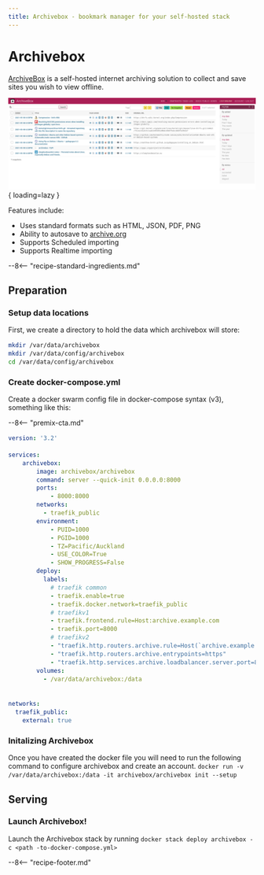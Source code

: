 ```yaml
---
title: Archivebox - bookmark manager for your self-hosted stack
---
```

# Archivebox

[ArchiveBox](https://github.com/ArchiveBox/ArchiveBox) is a self-hosted internet archiving solution to collect and save sites you wish to view offline.

![Archivebox Screenshot](../images/archivebox.png){ loading=lazy }

Features include:

- Uses standard formats such as HTML, JSON, PDF, PNG
- Ability to autosave to [archive.org](https://github.com/ArchiveBox/ArchiveBox/wiki/Configuration#submit_archive_dot_org)
- Supports Scheduled importing
- Supports Realtime importing

--8<-- "recipe-standard-ingredients.md"

## Preparation

### Setup data locations

First, we create a directory to hold the data which archivebox will store:

```bash
mkdir /var/data/archivebox
mkdir /var/data/config/archivebox
cd /var/data/config/archivebox
```

### Create docker-compose.yml

Create a docker swarm config file in docker-compose syntax (v3), something like this:

--8<-- "premix-cta.md"

```yaml
version: '3.2'

services:
    archivebox:
        image: archivebox/archivebox
        command: server --quick-init 0.0.0.0:8000
        ports:
            - 8000:8000
        networks:
          - traefik_public
        environment:
            - PUID=1000
            - PGID=1000
            - TZ=Pacific/Auckland
            - USE_COLOR=True
            - SHOW_PROGRESS=False
        deploy:
          labels:
            # traefik common
            - traefik.enable=true
            - traefik.docker.network=traefik_public
            # traefikv1
            - traefik.frontend.rule=Host:archive.example.com
            - traefik.port=8000     
            # traefikv2
            - "traefik.http.routers.archive.rule=Host(`archive.example.com`)"
            - "traefik.http.routers.archive.entrypoints=https"
            - "traefik.http.services.archive.loadbalancer.server.port=8000" 
        volumes:
          - /var/data/archivebox:/data


networks:
  traefik_public:
    external: true
```

### Initalizing Archivebox

Once you have created the docker file you will need to run the following command to configure archivebox and create an account.
`docker run -v /var/data/archivebox:/data -it archivebox/archivebox init --setup`

## Serving

### Launch Archivebox!

Launch the Archivebox stack by running ```docker stack deploy archivebox -c <path -to-docker-compose.yml>```

[^1]: The inclusion of Archivebox was due to the efforts of @bencey in Discord (Thanks Ben!)

--8<-- "recipe-footer.md"
